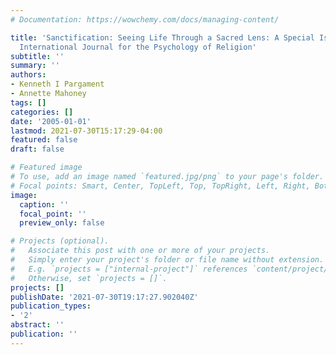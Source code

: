 ```yaml
---
# Documentation: https://wowchemy.com/docs/managing-content/

title: 'Sanctification: Seeing Life Through a Sacred Lens: A Special Issue of the
  International Journal for the Psychology of Religion'
subtitle: ''
summary: ''
authors:
- Kenneth I Pargament
- Annette Mahoney
tags: []
categories: []
date: '2005-01-01'
lastmod: 2021-07-30T15:17:29-04:00
featured: false
draft: false

# Featured image
# To use, add an image named `featured.jpg/png` to your page's folder.
# Focal points: Smart, Center, TopLeft, Top, TopRight, Left, Right, BottomLeft, Bottom, BottomRight.
image:
  caption: ''
  focal_point: ''
  preview_only: false

# Projects (optional).
#   Associate this post with one or more of your projects.
#   Simply enter your project's folder or file name without extension.
#   E.g. `projects = ["internal-project"]` references `content/project/deep-learning/index.md`.
#   Otherwise, set `projects = []`.
projects: []
publishDate: '2021-07-30T19:17:27.902040Z'
publication_types:
- '2'
abstract: ''
publication: ''
---
```


